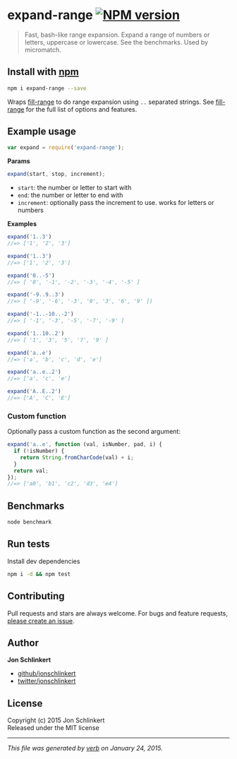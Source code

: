 # expand-range [![NPM version](https://badge.fury.io/js/expand-range.svg)](http://badge.fury.io/js/expand-range)

> Fast, bash-like range expansion. Expand a range of numbers or letters, uppercase or lowercase. See the benchmarks. Used by micromatch.

## Install with [npm](npmjs.org)

```bash
npm i expand-range --save
```

Wraps [fill-range] to do range expansion using `..` separated strings. See [fill-range] for the full list of options and features.


## Example usage

```js
var expand = require('expand-range');
```

**Params**

```js
expand(start, stop, increment);
```

 - `start`: the number or letter to start with
 - `end`: the number or letter to end with
 - `increment`: optionally pass the increment to use. works for letters or numbers

**Examples**

```js
expand('1..3')
//=> ['1', '2', '3']

expand('1..3')
//=> ['1', '2', '3']

expand('0..-5')
//=> [ '0', '-1', '-2', '-3', '-4', '-5' ]

expand('-9..9..3')
//=> [ '-9', '-6', '-3', '0', '3', '6', '9' ])

expand('-1..-10..-2')
//=> [ '-1', '-3', '-5', '-7', '-9' ]

expand('1..10..2')
//=> [ '1', '3', '5', '7', '9' ]

expand('a..e')
//=> ['a', 'b', 'c', 'd', 'e']

expand('a..e..2')
//=> ['a', 'c', 'e']

expand('A..E..2')
//=> ['A', 'C', 'E']
```


### Custom function

Optionally pass a custom function as the second argument:

```js
expand('a..e', function (val, isNumber, pad, i) {
  if (!isNumber) {
    return String.fromCharCode(val) + i;
  }
  return val;
});
//=> ['a0', 'b1', 'c2', 'd3', 'e4']
```


## Benchmarks

```bash
node benchmark
```


## Run tests

Install dev dependencies

```bash
npm i -d && npm test
```

## Contributing
Pull requests and stars are always welcome. For bugs and feature requests, [please create an issue](https://github.com/jonschlinkert/expand-range/issues).

## Author

**Jon Schlinkert**
 
+ [github/jonschlinkert](https://github.com/jonschlinkert)
+ [twitter/jonschlinkert](http://twitter.com/jonschlinkert) 

## License
Copyright (c) 2015 Jon Schlinkert  
Released under the MIT license

***

_This file was generated by [verb](https://github.com/assemble/verb) on January 24, 2015._

[fill-range]: https://github.com/jonschlinkert/fill-range